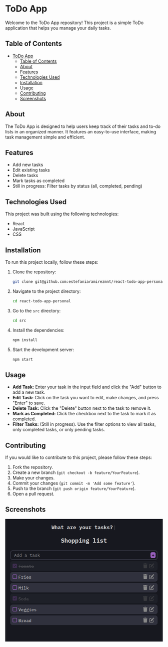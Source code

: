 # ToDo App

Welcome to the ToDo App repository! This project is a simple ToDo application that helps you manage your daily tasks. 

## Table of Contents

- [ToDo App](#todo-app)
  - [Table of Contents](#table-of-contents)
  - [About](#about)
  - [Features](#features)
  - [Technologies Used](#technologies-used)
  - [Installation](#installation)
  - [Usage](#usage)
  - [Contributing](#contributing)
  - [Screenshots](#screenshots)

## About

The ToDo App is designed to help users keep track of their tasks and to-do lists in an organized manner. It features an easy-to-use interface, making task management simple and efficient.

## Features

- Add new tasks
- Edit existing tasks
- Delete tasks
- Mark tasks as completed
- Still in progress: Filter tasks by status (all, completed, pending)

## Technologies Used

This project was built using the following technologies:
- React
- JavaScript
- CSS

## Installation

To run this project locally, follow these steps:

1. Clone the repository:
    ```bash
    git clone git@github.com:estefaniaramirezmnt/react-todo-app-personal.git
    ```

2. Navigate to the project directory:
    ```bash
    cd react-todo-app-personal
    ```

3. Go to the `src` directory:
    ```bash
    cd src
    ```
4. Install the dependencies:
    ```bash
    npm install
    ```
5. Start the development server:
    ```bash
    npm start
    ```
    
## Usage

- **Add Task:** Enter your task in the input field and click the "Add" button to add a new task.
- **Edit Task:** Click on the task you want to edit, make changes, and press "Enter" to save.
- **Delete Task:** Click the "Delete" button next to the task to remove it.
- **Mark as Completed:** Click the checkbox next to the task to mark it as completed.
- **Filter Tasks:** (Still in progress). Use the filter options to view all tasks, only completed tasks, or only pending tasks.

## Contributing

If you would like to contribute to this project, please follow these steps:

1. Fork the repository.
2. Create a new branch (`git checkout -b feature/YourFeature`).
3. Make your changes.
4. Commit your changes (`git commit -m 'Add some feature'`).
5. Push to the branch (`git push origin feature/YourFeature`).
6. Open a pull request.

## Screenshots

![Screenshot](./public/screenshotToDoApp.png)